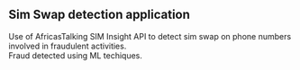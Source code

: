 ## Sim Swap detection application
Use of AfricasTalking SIM Insight API to detect sim swap on phone numbers involved in fraudulent activities.  
Fraud detected using ML techiques.  